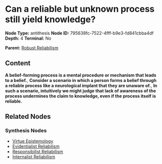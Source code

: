 # Can a reliable but unknown process still yield knowledge?

**Node Type:** antithesis
**Node ID:** 795638fc-7522-4fff-b9e3-fd841cbba4df
**Depth:** 4
**Terminal:** No

**Parent:** [Robust Reliabilism](robust-reliabilism-synthesis-0b7e4795-4444-40f7-bc9f-df17f3f3f52b.md)

## Content

**A belief-forming process is a mental procedure or mechanism that leads to a belief.**, **Consider a scenario in which a person forms a belief through a reliable process like a neurological implant that they are unaware of.**, **In such a scenario, intuitively we might judge that lack of awareness of the process undermines the claim to knowledge, even if the process itself is reliable.**

## Related Nodes

### Synthesis Nodes

- [Virtue Epistemology](virtue-epistemology-synthesis-bd227113-6d6e-428d-a11d-f53ee9ed64a4.md)
- [Evidentialist Reliabilism](evidentialist-reliabilism-synthesis-5477951a-9754-4ccb-a91a-ab910c62e7aa.md)
- [Responsibilist Reliabilism](responsibilist-reliabilism-synthesis-40e07276-01ff-4273-bbad-1bfa8e245cb3.md)
- [Internalist Reliabilism](internalist-reliabilism-synthesis-df4d4421-cb1d-4134-91e0-5915f9c195f5.md)
